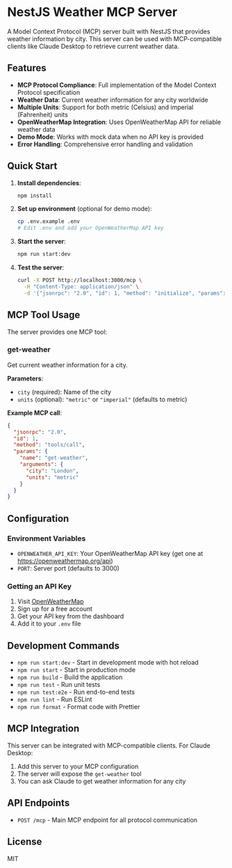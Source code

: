 # NestJS Weather MCP Server

A Model Context Protocol (MCP) server built with NestJS that provides weather information by city. This server can be used with MCP-compatible clients like Claude Desktop to retrieve current weather data.

## Features

- **MCP Protocol Compliance**: Full implementation of the Model Context Protocol specification
- **Weather Data**: Current weather information for any city worldwide
- **Multiple Units**: Support for both metric (Celsius) and imperial (Fahrenheit) units
- **OpenWeatherMap Integration**: Uses OpenWeatherMap API for reliable weather data
- **Demo Mode**: Works with mock data when no API key is provided
- **Error Handling**: Comprehensive error handling and validation

## Quick Start

1. **Install dependencies**:
   ```bash
   npm install
   ```

2. **Set up environment** (optional for demo mode):
   ```bash
   cp .env.example .env
   # Edit .env and add your OpenWeatherMap API key
   ```

3. **Start the server**:
   ```bash
   npm run start:dev
   ```

4. **Test the server**:
   ```bash
   curl -X POST http://localhost:3000/mcp \
     -H "Content-Type: application/json" \
     -d '{"jsonrpc": "2.0", "id": 1, "method": "initialize", "params": {}}'
   ```

## MCP Tool Usage

The server provides one MCP tool:

### get-weather

Get current weather information for a city.

**Parameters**:
- `city` (required): Name of the city
- `units` (optional): `"metric"` or `"imperial"` (defaults to metric)

**Example MCP call**:
```json
{
  "jsonrpc": "2.0",
  "id": 1,
  "method": "tools/call",
  "params": {
    "name": "get-weather",
    "arguments": {
      "city": "London",
      "units": "metric"
    }
  }
}
```

## Configuration

### Environment Variables

- `OPENWEATHER_API_KEY`: Your OpenWeatherMap API key (get one at https://openweathermap.org/api)
- `PORT`: Server port (defaults to 3000)

### Getting an API Key

1. Visit [OpenWeatherMap](https://openweathermap.org/api)
2. Sign up for a free account
3. Get your API key from the dashboard
4. Add it to your `.env` file

## Development Commands

- `npm run start:dev` - Start in development mode with hot reload
- `npm run start` - Start in production mode
- `npm run build` - Build the application
- `npm run test` - Run unit tests
- `npm run test:e2e` - Run end-to-end tests
- `npm run lint` - Run ESLint
- `npm run format` - Format code with Prettier

## MCP Integration

This server can be integrated with MCP-compatible clients. For Claude Desktop:

1. Add this server to your MCP configuration
2. The server will expose the `get-weather` tool
3. You can ask Claude to get weather information for any city

## API Endpoints

- `POST /mcp` - Main MCP endpoint for all protocol communication

## License

MIT